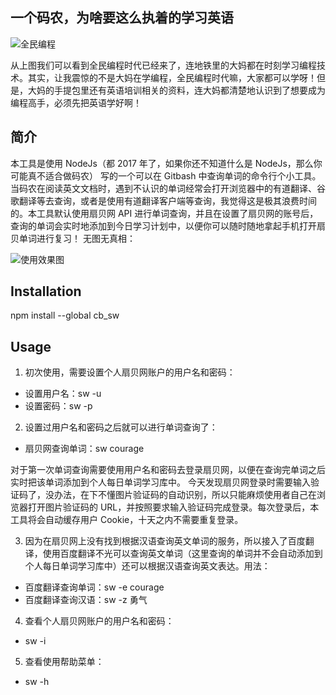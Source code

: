 ## 一个码农，为啥要这么执着的学习英语
![全民编程](https://ws2.sinaimg.cn/large/006zuwa2gy1fefe7dqtsrj30bg0e310j.jpg)

从上图我们可以看到全民编程时代已经来了，连地铁里的大妈都在时刻学习编程技术。其实，让我震惊的不是大妈在学编程，全民编程时代嘛，大家都可以学呀！但是，大妈的手提包里还有英语培训相关的资料，连大妈都清楚地认识到了想要成为编程高手，必须先把英语学好啊！

## 简介
本工具是使用 NodeJs（都 2017 年了，如果你还不知道什么是 NodeJs，那么你可能真不适合做码农） 写的一个可以在 Gitbash 中查询单词的命令行个小工具。
当码农在阅读英文文档时，遇到不认识的单词经常会打开浏览器中的有道翻译、谷歌翻译等去查询，或者是使用有道翻译客户端等查询，我觉得这是极其浪费时间的。本工具默认使用扇贝网 API 进行单词查询，并且在设置了扇贝网的账号后，查询的单词会实时地添加到今日学习计划中，以便你可以随时随地拿起手机打开扇贝单词进行复习！
无图无真相：

![使用效果图](https://ws2.sinaimg.cn/large/006zuwa2gy1fefe465bimj30hp0es760.jpg)

## Installation
npm install --global cb_sw

## Usage
1. 初次使用，需要设置个人扇贝网账户的用户名和密码：
- 设置用户名：sw -u <your username>
- 设置密码：sw -p <your password>

2. 设置过用户名和密码之后就可以进行单词查询了：
- 扇贝网查询单词：sw courage

对于第一次单词查询需要使用用户名和密码去登录扇贝网，以便在查询完单词之后实时把该单词添加到个人每日单词学习库中。
今天发现扇贝网登录时需要输入验证码了，没办法，在下不懂图片验证码的自动识别，所以只能麻烦使用者自己在浏览器打开图片验证码的 URL，并按照要求输入验证码完成登录。每次登录后，本工具将会自动缓存用户 Cookie，十天之内不需要重复登录。

3. 因为在扇贝网上没有找到根据汉语查询英文单词的服务，所以接入了百度翻译，使用百度翻译不光可以查询英文单词（这里查询的单词并不会自动添加到个人每日单词学习库中）还可以根据汉语查询英文表达。用法：
- 百度翻译查询单词：sw -e courage
- 百度翻译查询汉语：sw -z 勇气

4. 查看个人扇贝网账户的用户名和密码：
- sw -i

5. 查看使用帮助菜单：
- sw -h
